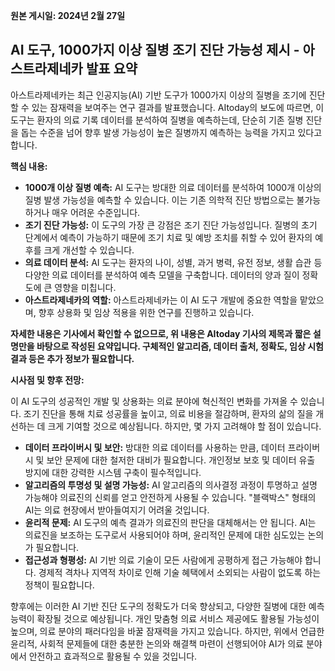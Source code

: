 **원본 게시일: 2024년 2월 27일**

## AI 도구, 1000가지 이상 질병 조기 진단 가능성 제시 - 아스트라제네카 발표 요약


아스트라제네카는 최근 인공지능(AI) 기반 도구가 1000가지 이상의 질병을 조기에 진단할 수 있는 잠재력을 보여주는 연구 결과를 발표했습니다.  AItoday의 보도에 따르면, 이 도구는 환자의 의료 기록 데이터를 분석하여 질병을 예측하는데, 단순히 기존 질병 진단을 돕는 수준을 넘어 향후 발생 가능성이 높은 질병까지 예측하는 능력을 가지고 있다고 합니다.


**핵심 내용:**

* **1000개 이상 질병 예측:**  AI 도구는 방대한 의료 데이터를 분석하여 1000개 이상의 질병 발생 가능성을 예측할 수 있습니다.  이는 기존 의학적 진단 방법으로는 불가능하거나 매우 어려운 수준입니다.
* **조기 진단 가능성:**  이 도구의 가장 큰 강점은 조기 진단 가능성입니다.  질병의 초기 단계에서 예측이 가능하기 때문에 조기 치료 및 예방 조치를 취할 수 있어 환자의 예후를 크게 개선할 수 있습니다.
* **의료 데이터 분석:**  AI 도구는 환자의 나이, 성별, 과거 병력, 유전 정보, 생활 습관 등 다양한 의료 데이터를 분석하여 예측 모델을 구축합니다.  데이터의 양과 질이 정확도에 큰 영향을 미칩니다.
* **아스트라제네카의 역할:** 아스트라제네카는 이 AI 도구 개발에 중요한 역할을 맡았으며,  향후 상용화 및 임상 적용을 위한 연구를 진행하고 있습니다.


**자세한 내용은 기사에서 확인할 수 없으므로, 위 내용은 AItoday 기사의 제목과 짧은 설명만을 바탕으로 작성된 요약입니다.  구체적인 알고리즘, 데이터 출처, 정확도,  임상 시험 결과 등은 추가 정보가 필요합니다.**


**시사점 및 향후 전망:**

이 AI 도구의 성공적인 개발 및 상용화는 의료 분야에 혁신적인 변화를 가져올 수 있습니다.  조기 진단을 통해 치료 성공률을 높이고, 의료 비용을 절감하며, 환자의 삶의 질을 개선하는 데 크게 기여할 것으로 예상됩니다.  하지만,  몇 가지 고려해야 할 점이 있습니다.

* **데이터 프라이버시 및 보안:**  방대한 의료 데이터를 사용하는 만큼, 데이터 프라이버시 및 보안 문제에 대한 철저한 대비가 필요합니다.  개인정보 보호 및 데이터 유출 방지에 대한 강력한 시스템 구축이 필수적입니다.
* **알고리즘의 투명성 및 설명 가능성:**  AI 알고리즘의 의사결정 과정이 투명하고 설명 가능해야 의료진의 신뢰를 얻고 안전하게 사용될 수 있습니다.  "블랙박스" 형태의 AI는 의료 현장에서 받아들여지기 어려울 것입니다.
* **윤리적 문제:**  AI 도구의 예측 결과가 의료진의 판단을 대체해서는 안 됩니다.  AI는 의료진을 보조하는 도구로서 사용되어야 하며,  윤리적인 문제에 대한 심도있는 논의가 필요합니다.
* **접근성과 형평성:**  AI 기반 의료 기술이 모든 사람에게 공평하게 접근 가능해야 합니다.  경제적 격차나 지역적 차이로 인해 기술 혜택에서 소외되는 사람이 없도록 하는 정책이 필요합니다.


향후에는 이러한 AI 기반 진단 도구의 정확도가 더욱 향상되고, 다양한 질병에 대한 예측 능력이 확장될 것으로 예상됩니다.  개인 맞춤형 의료 서비스 제공에도 활용될 가능성이 높으며,  의료 분야의 패러다임을 바꿀 잠재력을 가지고 있습니다.  하지만,  위에서 언급한 윤리적, 사회적 문제들에 대한 충분한 논의와 해결책 마련이 선행되어야  AI가 의료 분야에서 안전하고 효과적으로 활용될 수 있을 것입니다.